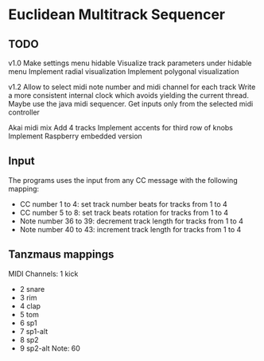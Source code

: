 # Euclidean Multitrack Sequencer

## TODO

v1.0
Make settings menu hidable
Visualize track parameters under hidable menu
Implement radial visualization
Implement polygonal visualization

v1.2
Allow to select midi note number and midi channel for each track
Write a more consistent internal clock which avoids yielding the current thread. Maybe use the java midi sequencer.
Get inputs only from the selected midi controller

Akai midi mix
Add 4 tracks
Implement accents for third row of knobs
Implement Raspberry embedded version

## Input
The programs uses the input from any CC message with the following mapping:
- CC number 1 to 4: set track number beats for tracks from 1 to 4
- CC number 5 to 8: set track beats rotation for tracks from 1 to 4
- Note number 36 to 39: decrement track length for tracks from 1 to 4
- Note number 40 to 43: increment track length for tracks from 1 to 4

## Tanzmaus mappings
MIDI Channels:
1 kick
- 2 snare
- 3 rim
- 4 clap
- 5 tom
- 6 sp1
- 7 sp1-alt
- 8 sp2
- 9 sp2-alt
Note: 60